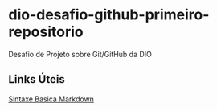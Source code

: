 # dio-desafio-github-primeiro-repositorio
Desafio de Projeto sobre Git/GitHub da DIO

## Links Úteis
[Sintaxe Basica Markdown](https://markdown.net.br/sintaxe-basica/)
